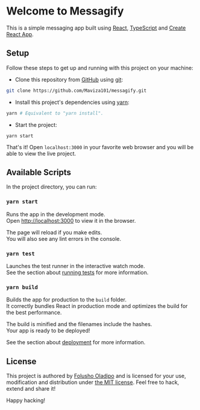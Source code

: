 # Welcome to Messagify
This is a simple messaging app built using [React](https://reactjs.org/), [TypeScript](https://typescriptlang.org.org) and [Create React App](https://github.com/facebook/create-react-app).

## Setup
Follow these steps to get up and running with this project on your machine:
- Clone this repository from [GitHub](https://github.com) using [git](https://www.git-scm.com):
```bash
git clone https://github.com/Maviza101/messagify.git
```
- Install this project's dependencies using [yarn](https://yarnpkg.com):
```bash
yarn # Equivalent to "yarn install".
```
- Start the project:
```
yarn start
```
That's it! Open `localhost:3000` in your favorite web browser and you will be able to view the live project.

## Available Scripts

In the project directory, you can run:

### `yarn start`

Runs the app in the development mode.<br />
Open [http://localhost:3000](http://localhost:3000) to view it in the browser.

The page will reload if you make edits.<br />
You will also see any lint errors in the console.

### `yarn test`

Launches the test runner in the interactive watch mode.<br />
See the section about [running tests](https://facebook.github.io/create-react-app/docs/running-tests) for more information.

### `yarn build`

Builds the app for production to the `build` folder.<br />
It correctly bundles React in production mode and optimizes the build for the best performance.

The build is minified and the filenames include the hashes.<br />
Your app is ready to be deployed!

See the section about [deployment](https://facebook.github.io/create-react-app/docs/deployment) for more information.

## License

This project is authored by [Folusho Oladipo](https://www.linkedin.com/in/folushooladipo/)
  and is licensed for your use, modification and distribution under
  [the MIT license](https://en.wikipedia.org/wiki/MIT_License). Feel
  free to hack, extend and share it!

Happy hacking!
